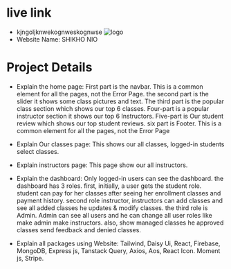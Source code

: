 # live link
* kjngoljknwekognweskognwse
![logo](https://i.ibb.co/M78w8pL/logo.png)
* Website Name: SHIKHO NIO
# Project Details
* Explain the home page: First part is the navbar. This is a common element for all the pages, not the Error Page. the second part is the slider it shows some class pictures and text. The third part is the popular class section which shows our top 6 classes. Four-part is a popular instructor section it shows our top 6 Instructors. Five-part is Our student review which shows our top student reviews. six part is Footer. This is a common element for all the pages, not the Error Page


* Explain Our classes page: This shows our all classes, logged-in students select classes.

* Explain instructors page: This page show our all instructors.

* Explain the dashboard: Only logged-in users can see the dashboard. the dashboard has 3 roles. first, initially, a user gets the student role. student can pay for her classes after seeing her enrollment classes and payment history. second role instructor, instructors can add classes and see all added classes he updates & modify classes. the third role is Admin. Admin can see all users and he can change all user roles like make admin make instructors. also, show managed classes he approved classes send feedback and denied classes.

* Explain all packages using Website: Tailwind, Daisy Ui, React, Firebase, MongoDB, Express js, Tanstack Query, Axios, Aos, React Icon. Moment js, Stripe.